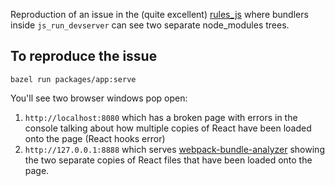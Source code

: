 Reproduction of an issue in the (quite excellent) [rules_js](https://github.com/aspect-build/rules_js) where bundlers inside `js_run_devserver` can see two separate node_modules trees.

## To reproduce the issue

```
bazel run packages/app:serve
```

You'll see two browser windows pop open:

1. `http://localhost:8080` which has a broken page with errors in the console talking about how multiple copies of React have been loaded onto the page (React hooks error)
2. `http://127.0.0.1:8888` which serves [webpack-bundle-analyzer](https://github.com/webpack-contrib/webpack-bundle-analyzer) showing the two separate copies of React files that have been loaded onto the page.

